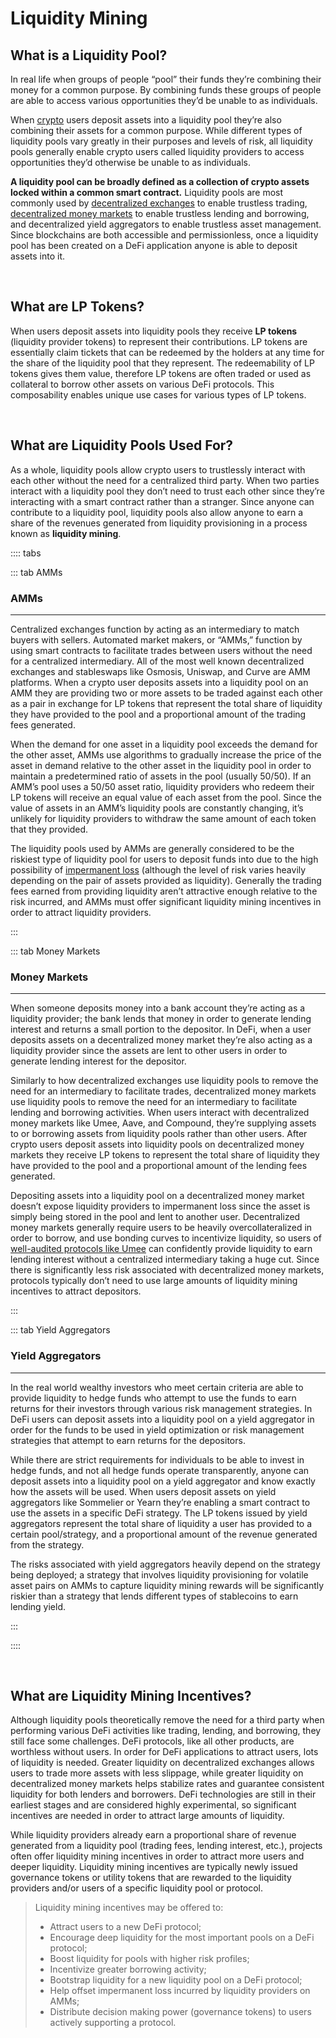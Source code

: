 # Liquidity Mining

## What is a Liquidity Pool?

In real life when groups of people “pool” their funds they’re combining their money for a common purpose. By combining funds these groups of people are able to access various opportunities they’d be unable to as individuals. 

When [crypto](/learn-the-basics/crypto-basics/what-is-crypto) users deposit assets into a liquidity pool they’re also combining their assets for a common purpose. While different types of liquidity pools vary greatly in their purposes and levels of risk, all liquidity pools generally enable crypto users called liquidity providers to access opportunities they’d otherwise be unable to as individuals.

**A liquidity pool can be broadly defined as a collection of crypto assets locked within a common smart contract.** Liquidity pools are most commonly used by [decentralized exchanges](/learn-the-basics/defi-basics/what-is-dex) to enable trustless trading, [decentralized money markets](/learn-the-basics/defi-basics/what-is-defi-money-market) to enable trustless lending and borrowing, and decentralized yield aggregators to enable trustless asset management. Since blockchains are both accessible and permissionless, once a liquidity pool has been created on a DeFi application anyone is able to deposit assets into it. 

<br>

## What are LP Tokens?

When users deposit assets into liquidity pools they receive **LP tokens** (liquidity provider tokens) to represent their contributions. LP tokens are essentially claim tickets that can be redeemed by the holders at any time for the share of the liquidity pool that they represent. The redeemability of LP tokens gives them value, therefore LP tokens are often traded or used as collateral to borrow other assets on various DeFi protocols. This composability enables unique use cases for various types of LP tokens. 

<br>

## What are Liquidity Pools Used For?

As a whole, liquidity pools allow crypto users to trustlessly interact with each other without the need for a centralized third party. When two parties interact with a liquidity pool they don’t need to trust each other since they’re interacting with a smart contract rather than a stranger. Since anyone can contribute to a liquidity pool, liquidity pools also allow anyone to earn a share of the revenues generated from liquidity provisioning in a process known as **liquidity mining**.

:::: tabs

::: tab AMMs

### AMMs

****

Centralized exchanges function by acting as an intermediary to match buyers with sellers.  Automated market makers, or “AMMs,” function by using smart contracts to facilitate trades between users without the need for a centralized intermediary. All of the most well known decentralized exchanges and stableswaps like Osmosis, Uniswap, and Curve are AMM platforms. When a crypto user deposits assets into a liquidity pool on an AMM they are providing two or more assets to be traded against each other as a pair in exchange for LP tokens that represent the total share of liquidity they have provided to the pool and a proportional amount of the trading fees generated. 

When the demand for one asset in a liquidity pool exceeds the demand for the other asset, AMMs use algorithms to gradually increase the price of the asset in demand relative to the other asset in the liquidity pool in order to maintain a predetermined ratio of assets in the pool (usually 50/50). If an AMM’s pool uses a 50/50 asset ratio, liquidity providers who redeem their LP tokens will receive an equal value of each asset from the pool. Since the value of assets in an AMM’s liquidity pools are constantly changing, it’s unlikely for liquidity providers to withdraw the same amount of each token that they provided. 

The liquidity pools used by AMMs are generally considered to be the riskiest type of liquidity pool for users to deposit funds into due to the high possibility of [impermanent loss](https://academy.binance.com/en/articles/impermanent-loss-explained) (although the level of risk varies heavily depending on the pair of assets provided as liquidity). Generally the trading fees earned from providing liquidity aren’t attractive enough relative to the risk incurred, and AMMs must offer significant liquidity mining incentives in order to attract liquidity providers.

:::

::: tab Money Markets

### Money Markets

****

When someone deposits money into a bank account they’re acting as a liquidity provider; the bank lends that money in order to generate lending interest and returns a small portion to the depositor. In DeFi, when a user deposits assets on a decentralized money market they’re also acting as a liquidity provider since the assets are lent to other users in order to generate lending interest for the depositor.

Similarly to how decentralized exchanges use liquidity pools to remove the need for an intermediary to facilitate trades, decentralized money markets use liquidity pools to remove the need for an intermediary to facilitate lending and borrowing activities. When users interact with decentralized money markets like Umee, Aave, and Compound, they’re supplying assets to or borrowing assets from liquidity pools rather than other users. After crypto users deposit assets into liquidity pools on decentralized money markets they receive LP tokens to represent the total share of liquidity they have provided to the pool and a proportional amount of the lending fees generated. 

Depositing assets into a liquidity pool on a decentralized money market doesn’t expose liquidity providers to impermanent loss since the asset is simply being stored in the pool and lent to another user. Decentralized money markets generally require users to be heavily overcollateralized in order to borrow, and use bonding curves to incentivize liquidity, so users of [well-audited protocols like Umee](/overview/umee-overview/security-audits) can confidently provide liquidity to earn lending interest without a centralized intermediary taking a huge cut. Since there is significantly less risk associated with decentralized money markets, protocols typically don’t need to use large amounts of liquidity mining incentives to attract depositors.

:::

::: tab Yield Aggregators

### Yield Aggregators

****

In the real world wealthy investors who meet certain criteria are able to provide liquidity to hedge funds who attempt to use the funds to earn returns for their investors through various risk management strategies. In DeFi users can deposit assets into a liquidity pool on a yield aggregator in order for the funds to be used in yield optimization or risk management strategies that attempt to earn returns for the depositors.

While there are strict requirements for individuals to be able to invest in hedge funds, and not all hedge funds operate transparently, anyone can deposit assets into a liquidity pool on a yield aggregator and know exactly how the assets will be used. When users deposit assets on yield aggregators like Sommelier or Yearn they’re enabling a smart contract to use the assets in a specific DeFi strategy. The LP tokens issued by yield aggregators represent the total share of liquidity a user has provided to a certain pool/strategy, and a proportional amount of the revenue generated from the strategy.

The risks associated with yield aggregators heavily depend on the strategy being deployed; a strategy that involves liquidity provisioning for volatile asset pairs on AMMs to capture liquidity mining rewards will be significantly riskier than a strategy that lends different types of stablecoins to earn lending yield. 

:::

::::

<br>

## What are Liquidity Mining Incentives?

Although liquidity pools theoretically remove the need for a third party when performing various DeFi activities like trading, lending, and borrowing, they still face some challenges. DeFi protocols, like all other products, are worthless without users. In order for DeFi applications to attract users, lots of liquidity is needed. Greater liquidity on decentralized exchanges allows users to trade more assets with less slippage, while greater liquidity on decentralized money markets helps stabilize rates and guarantee consistent liquidity for both lenders and borrowers. DeFi technologies are still in their earliest stages and are considered highly experimental, so significant incentives are needed in order to attract large amounts of liquidity.

While liquidity providers already earn a proportional share of revenue generated from a liquidity pool (trading fees, lending interest, etc.), projects often offer liquidity mining incentives in order to attract more users and deeper liquidity. Liquidity mining incentives are typically newly issued governance tokens or utility tokens that are rewarded to the liquidity providers and/or users of a specific liquidity pool or protocol. 

> Liquidity mining incentives may be offered to:
> - Attract users to a new DeFi protocol;
> - Encourage deep liquidity for the most important pools on a DeFi protocol;
> - Boost liquidity for pools with higher risk profiles;
> - Incentivize greater borrowing activity;
> - Bootstrap liquidity for a new liquidity pool on a DeFi protocol;
> - Help offset impermanent loss incurred by liquidity providers on AMMs;
> - Distribute decision making power (governance tokens) to users actively supporting a protocol.

